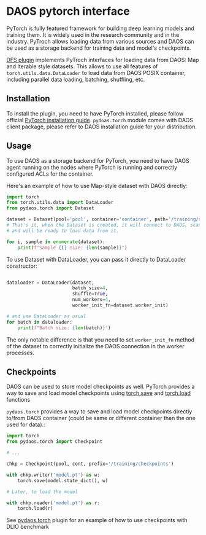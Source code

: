 # DAOS pytorch interface

PyTorch is fully featured framework for building deep learning models and training them.
It is widely used in the research community and in the industry.
PyTroch allows loading data from various sources and DAOS can be used as a storage backend for training data and model's checkpoints.

[DFS plugin](https://github.com/daos-stack/daos/tree/master/src/client/pydaos/torch) implements PyTroch interfaces for loading data from DAOS: Map and Iterable style datasets.
This allows to use all features of `torch.utils.data.DataLoader` to load data from DAOS POSIX container, including parallel data loading, batching, shuffling, etc.

## Installation

To install the plugin, you need to have PyTorch installed, please follow official [PyTorch installation guide](https://pytorch.org/get-started/).
`pydoas.torch` module comes with DAOS client package, please refer to DAOS installation guide for your distribution.


## Usage

To use DAOS as a storage backend for PyTorch, you need to have DAOS agent running on the nodes where PyTorch is running and correctly configured ACLs for the container.

Here's an example of how to use Map-style dataset with DAOS directly:

```python
import torch
from torch.utils.data import DataLoader
from pydaos.torch import Dataset

dataset = Dataset(pool='pool', container='container', path='/training/samples')
# That's it, when the Dataset is created, it will connect to DAOS, scan the namaspace of the container
# and will be ready to load data from it.

for i, sample in enumerate(dataset):
    print(f"Sample {i} size: {len(sample)}")
```

To use Dataset with DataLoader, you can pass it directly to DataLoader constructor:

```python

dataloader = DataLoader(dataset,
                        batch_size=4,
                        shuffle=True,
                        num_workers=4,
                        worker_init_fn=dataset.worker_init)

# and use DataLoader as usual
for batch in dataloader:
    print(f"Batch size: {len(batch)}")
```

The only notable difference is that you need to set `worker_init_fn` method of the dataset to correctly initialize the DAOS connection in the worker processes.

## Checkpoints

DAOS can be used to store model checkpoints as well.
PyTorch provides a way to save and load model checkpoints using [torch.save](https://pytorch.org/docs/main/generated/torch.save.html) and [torch.load](https://pytorch.org/docs/main/generated/torch.load.html) functions

`pydaos.torch` provides a way to save and load model checkpoints directly to/from DAOS container (could be same or different container than the one used for data).:

```python
import torch
from pydaos.torch import Checkpoint

# ...

chkp = Checkpoint(pool, cont, prefix='/training/checkpoints')

with chkp.writer('model.pt') as w:
    torch.save(model.state_dict(), w)

# Later, to load the model

with chkp.reader('model.pt') as r:
    torch.load(r)

```

See [pydaos.torch](https://github.com/daos-stack/daos/blob/master/src/client/pydaos/torch/Readme.md) plugin for an example of how to use checkpoints with DLIO benchmark
